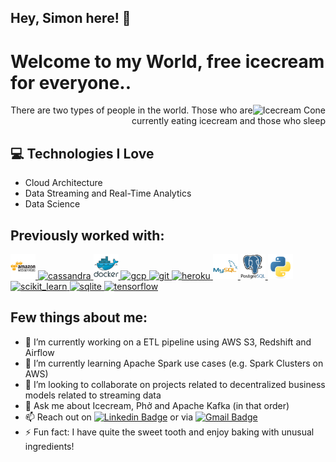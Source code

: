 ## Hey, Simon here! 👋

<h1>Welcome to my World, free icecream for everyone..</h1> 

<img src = 'https://media.istockphoto.com/photos/ice-cream-scoops-in-cones-with-copy-space-on-blue-picture-id1222009180?b=1&k=20&m=1222009180&s=170667a&w=0&h=Wiks_1uzl89NxXuyGWLWTOA_MWDcneKKvg8kcpEf_OU=' alt = 'Icecream Cone' align='right'/>

<div style="text-align: right">There are two types of people in the world. Those who are currently eating icecream and those who sleep </div>

## :computer: Technologies I Love
* Cloud Architecture
* Data Streaming and Real-Time Analytics
* Data Science

## Previously worked with:
<p align="left"><a href="https://aws.amazon.com" target="_blank"> <img src="https://raw.githubusercontent.com/devicons/devicon/master/icons/amazonwebservices/amazonwebservices-original-wordmark.svg" alt="aws" width="40" height="40"/> </a> <a href="https://cassandra.apache.org/" target="_blank"> <img src="https://www.vectorlogo.zone/logos/apache_cassandra/apache_cassandra-icon.svg" alt="cassandra" width="40" height="40"/> </a> <a href="https://www.docker.com/" target="_blank"> <img src="https://raw.githubusercontent.com/devicons/devicon/master/icons/docker/docker-original-wordmark.svg" alt="docker" width="40" height="40"/> </a> <a href="https://cloud.google.com" target="_blank"> <img src="https://www.vectorlogo.zone/logos/google_cloud/google_cloud-icon.svg" alt="gcp" width="40" height="40"/> </a> <a href="https://git-scm.com/" target="_blank"> <img src="https://www.vectorlogo.zone/logos/git-scm/git-scm-icon.svg" alt="git" width="40" height="40"/> </a> <a href="https://heroku.com" target="_blank"> <img src="https://www.vectorlogo.zone/logos/heroku/heroku-icon.svg" alt="heroku" width="40" height="40"/> </a> <a href="https://www.mysql.com/" target="_blank"> <img src="https://raw.githubusercontent.com/devicons/devicon/master/icons/mysql/mysql-original-wordmark.svg" alt="mysql" width="40" height="40"/> </a> <a href="https://www.postgresql.org" target="_blank"> <img src="https://raw.githubusercontent.com/devicons/devicon/master/icons/postgresql/postgresql-original-wordmark.svg" alt="postgresql" width="40" height="40"/> </a> <a href="https://www.python.org" target="_blank"> <img src="https://raw.githubusercontent.com/devicons/devicon/master/icons/python/python-original.svg" alt="python" width="40" height="40"/> </a> <a href="https://scikit-learn.org/" target="_blank"> <img src="https://upload.wikimedia.org/wikipedia/commons/0/05/Scikit_learn_logo_small.svg" alt="scikit_learn" width="40" height="40"/> </a> <a href="https://www.sqlite.org/" target="_blank"> <img src="https://www.vectorlogo.zone/logos/sqlite/sqlite-icon.svg" alt="sqlite" width="40" height="40"/> </a> <a href="https://www.tensorflow.org" target="_blank"> <img src="https://www.vectorlogo.zone/logos/tensorflow/tensorflow-icon.svg" alt="tensorflow" width="40" height="40"/> </a>

</p>
 
## Few things about me:

- 🔭 I’m currently working on a ETL pipeline using AWS S3, Redshift and Airflow
- 🌱 I’m currently learning Apache Spark use cases (e.g. Spark Clusters on AWS)
- 👯 I’m looking to collaborate on projects related to decentralized business models related to streaming data
- 💬 Ask me about Icecream, Phở and Apache Kafka (in that order)
- 📫 Reach out on [![Linkedin Badge](https://img.shields.io/badge/-Simous-blue?style=flat-square&logo=Linkedin&logoColor=white&link=https://www.linkedin.com/in/simonheinken)](https://www.linkedin.com/in/simonheinken) or via [![Gmail Badge](https://img.shields.io/badge/-simon.heinken@gmail.com-c14438?style=flat-square&logo=Gmail&logoColor=white&link=mailto:simon.heinken@gmail.com)](mailto:simon.heinken@gmail.com)
- ⚡ Fun fact: I have quite the sweet tooth and enjoy baking with unusual ingredients!

<!--
**Awesimous/Awesimous** is a ✨ _special_ ✨ repository because its `README.md` (this file) appears on your GitHub profile.

Here are some ideas to get you started:


-->
